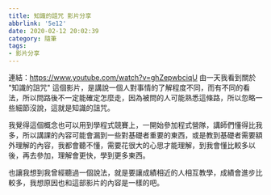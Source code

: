 ```yaml
---
title: 知識的詛咒 影片分享
abbrlink: '5e12'
date: 2020-02-12 20:02:39
category: 隨筆
tags:
- 影片分享
---
```

連結：https://www.youtube.com/watch?v=ghZepwbciqU
由一天我看到關於 "知識的詛咒" 這個影片，是講說一個人對事情的了解程度不同，而有不同的看法，所以問路後不一定能確定怎麼走，因為被問的人可能熟悉這條路，所以忽略一些細節沒說，這就是知識的詛咒。
<!-- more -->
我覺得這個概念也可以用到學程式競賽上，一開始參加程式營隊，講師們懂得比我多，所以講課的內容可能會漏到一些對基礎者重要的東西，或是教到基礎者需要額外理解的內容，我都會聽不懂，需要花很大的心思才能理解，到我會懂比較多以後，再去參加，理解會更快，學到更多東西。

也讓我想到我曾經聽過一個說法，就是要讓成績相近的人相互教學，成績會進步比較多，我想原因也和這部影片的內容是一樣的吧。